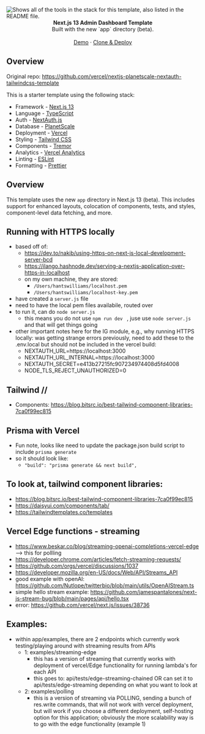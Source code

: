 <picture>
  <source media="(prefers-color-scheme: dark)" srcset="https://user-images.githubusercontent.com/9113740/201498864-2a900c64-d88f-4ed4-b5cf-770bcb57e1f5.png">
  <source media="(prefers-color-scheme: light)" srcset="https://user-images.githubusercontent.com/9113740/201498152-b171abb8-9225-487a-821c-6ff49ee48579.png">
  <img alt="Shows all of the tools in the stack for this template, also listed in the README file." src="https://user-images.githubusercontent.com/9113740/201498152-b171abb8-9225-487a-821c-6ff49ee48579.png">
</picture>

<div align="center"><strong>Next.js 13 Admin Dashboard Template</strong></div>
<div align="center">Built with the new `app` directory (beta).</div>
<br />
<div align="center">
<a href="http://admin-dash-template.vercel.sh/">Demo</a>
<span> · </span>
<a href="https://vercel.com/templates/next.js/admin-dashboard-tailwind-planetscale-react-nextjs">Clone & Deploy</a>
<span>
</div>

## Overview

Original repo: https://github.com/vercel/nextjs-planetscale-nextauth-tailwindcss-template

This is a starter template using the following stack:

- Framework - [Next.js 13](https://nextjs.org/13)
- Language - [TypeScript](https://www.typescriptlang.org)
- Auth - [NextAuth.js](https://next-auth.js.org)
- Database - [PlanetScale](https://planetscale.com)
- Deployment - [Vercel](https://vercel.com/docs/concepts/next.js/overview)
- Styling - [Tailwind CSS](https://tailwindcss.com)
- Components - [Tremor](https://www.tremor.so)
- Analytics - [Vercel Analytics](https://vercel.com/analytics)
- Linting - [ESLint](https://eslint.org)
- Formatting - [Prettier](https://prettier.io)

## Overview

This template uses the new `app` directory in Next.js 13 (beta). This includes support for enhanced layouts, colocation of components, tests, and styles, component-level data fetching, and more.

## Running with HTTPS locally 
- based off of: 
  - https://dev.to/nakib/using-https-on-next-js-local-development-server-bcd 
  - https://ilango.hashnode.dev/serving-a-nextjs-application-over-https-in-localhost 
  - on my own machine, they are stored: 
    - `/Users/hantswilliams/localhost.pem` 
    - `/Users/hantswilliams/localhost-key.pem`
- have created a `server.js` file
- need to have the local pem files availabile, routed over
- to run it, can do `node server.js` 
  - this means you do not use `npm run dev ` , juse use `node server.js` and that will get things going
- other important notes here for the IG module, e.g., why running HTTPS locally: was getting strange errors previously, need to add these to the .env.local but should not be included in the vercel build: 
  - NEXTAUTH_URL=https://localhost:3000
  - NEXTAUTH_URL_INTERNAL=https://localhost:3000
  - NEXTAUTH_SECRET=e413b27215fc907234974408d5fd4008 
  - NODE_TLS_REJECT_UNAUTHORIZED=0


## Tailwind //
- Components: https://blog.bitsrc.io/best-tailwind-component-libraries-7ca0f99ec815

## Prisma with Vercel 
- Fun note, looks like need to update the package.json build script to include `prisma generate` 
- so it should look like: 
  - ` "build": "prisma generate && next build", ` 

## To look at, tailwind component libraries: 
- https://blog.bitsrc.io/best-tailwind-component-libraries-7ca0f99ec815 
- https://daisyui.com/components/tab/ 
- https://tailwindtemplates.co/templates 


## Vercel Edge functions - streaming 
- https://www.beskar.co/blog/streaming-openai-completions-vercel-edge --> this for pollling
- https://developer.chrome.com/articles/fetch-streaming-requests/ 
- https://github.com/orgs/vercel/discussions/1037
- https://developer.mozilla.org/en-US/docs/Web/API/Streams_API
- good example with openAI: https://github.com/Nutlope/twitterbio/blob/main/utils/OpenAIStream.ts 
- simple hello stream example: https://github.com/jamespantalones/next-js-stream-bug/blob/main/pages/api/hello.tsx 
- error: https://github.com/vercel/next.js/issues/38736 

## Examples: 
- within app/examples, there are 2 endpoints which currently work testing/playing around with streaming results from APIs
  - 1: examples/streaming-edge
    - this has a version of streaming that currently works with deployment of vercel/Edge functionality for running lambda's for each API 
    - this goes to: api/tests/edge-streaming-chained OR can set it to api/tests/edge-streaming depending on what you want to look at 
  - 2: examples/polling 
    - this is a version of streaming via POLLING, sending a bunch of res.write commands, that will not work with vercel deployment, but will work if you choose a different deployment, self-hosting option for this application; obviously the more scalability way is to go with the edge functionality (example 1)
